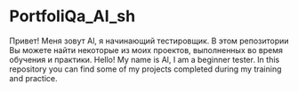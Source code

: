 # PortfoliQa_AI_sh
Привет! Меня зовут Al, я начинающий тестировщик. В этом репозитории Вы можете найти некоторые из моих проектов, выполненных во время обучения и практики. Hello! My name is Al, I am a beginner tester. In this repository you can find some of my projects completed during my training and practice.
